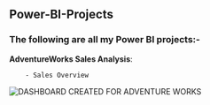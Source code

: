 ## Power-BI-Projects
### The following are all my Power BI projects:- 

**AdventureWorks Sales Analysis**:  


```    
    - Sales Overview
```

![DASHBOARD CREATED FOR ADVENTURE WORKS](https://user-images.githubusercontent.com/92978413/217363301-a33f6356-abde-4b2f-b193-9aaf50a0f1bb.jpg) 


```    

